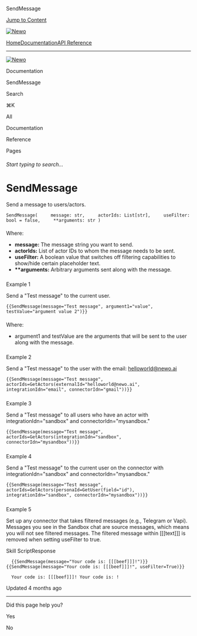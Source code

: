 SendMessage

[Jump to Content](#content)

[![Newo](https://files.readme.io/895bdeef8322f081f6d0f4507a17e414930dfddfddf1de452f458dc00698ca84-small-svgviewer-png-output_9.png)](/)

[Home](/)[Documentation](/docs)[API Reference](/reference)

* * *

[![Newo](https://files.readme.io/895bdeef8322f081f6d0f4507a17e414930dfddfddf1de452f458dc00698ca84-small-svgviewer-png-output_9.png)](/)

Documentation

SendMessage

Search

⌘K

All

Documentation

Reference

Pages

###### Start typing to search…

# SendMessage

Send a message to users/actors.

`SendMessage(     message: str,     actorIds: List[str],     useFilter: bool = false,     **arguments: str )`

#### 

Where:

[](#where)

*   **message:** The message string you want to send.
*   **actorIds:** List of actor IDs to whom the message needs to be sent.
*   **useFilter:** A boolean value that switches off filtering capabilities to show/hide certain placeholder text.
*   **\*\*arguments:** Arbitrary arguments sent along with the message.

### 

Example 1

[](#example-1)

Send a "Test message" to the current user.

`{{SendMessage(message="Test message", argument1="value", testValue="argument value 2")}}`

#### 

Where:

[](#where-1)

*   argument1 and testValue are the arguments that will be sent to the user along with the message.

### 

Example 2

[](#example-2)

Send a "Test message" to the user with the email: [helloworld@newo.ai](mailto:helloworld@newo.ai)

`{{SendMessage(message="Test message", actorIds=GetActors(externalId="helloworld@newo.ai", integrationIdn="email", connectorIdn="gmail"))}}`

### 

Example 3

[](#example-3)

Send a "Test message" to all users who have an actor with integrationIdn="sandbox" and connectorIdn="mysandbox."

`{{SendMessage(message="Test message", actorIds=GetActors(integrationIdn="sandbox", connectorIdn="mysandbox"))}}`

### 

Example 4

[](#example-4)

Send a "Test message" to the current user on the connector with integrationIdn="sandbox" and connectorIdn="mysandbox."

`{{SendMessage(message="Test message", actorIds=GetActors(personaId=GetUser(field="id"), integrationIdn="sandbox", connectorIdn="mysandbox"))}}`

### 

Example 5

[](#example-5)

Set up any connector that takes filtered messages (e.g., Telegram or Vapi). Messages you see in the Sandbox chat are source messages, which means you will not see filtered messages. The filtered message within \[\[\[text\]\]\] is removed when setting useFilter to true.

Skill ScriptResponse

`   {{SendMessage(message="Your code is: [[[beef]]]!")}} {{SendMessage(message="Your code is: [[[beef]]]!", useFilter=True)}}   `

`   Your code is: [[[beef]]]! Your code is: !   `

Updated 4 months ago

* * *

Did this page help you?

Yes

No
